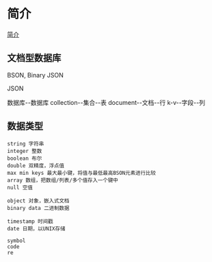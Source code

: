 # 简介

[简介](https://docs.mongodb.com/manual/introduction/)

## 文档型数据库

BSON, Binary JSON

JSON

数据库--数据库
collection--集合--表
document--文档--行
k-v--字段--列

## 数据类型

```text
string 字符串
integer 整数
boolean 布尔
double 双精度，浮点值
max min keys 最大最小键，将值与最低最高BSON元素进行比较
array 数组，把数组/列表/多个值存入一个键中
null 空值

object 对象，嵌入式文档
binary data 二进制数据

timestamp 时间戳
date 日期，以UNIX存储

symbol
code
re
```
